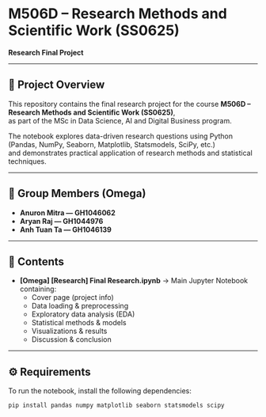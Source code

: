 # M506D – Research Methods and Scientific Work (SS0625)

**Research Final Project**

---

## 📘 Project Overview
This repository contains the final research project for the course **M506D – Research Methods and Scientific Work (SS0625)**,  
as part of the MSc in Data Science, AI and Digital Business program.

The notebook explores data-driven research questions using Python (Pandas, NumPy, Seaborn, Matplotlib, Statsmodels, SciPy, etc.)  
and demonstrates practical application of research methods and statistical techniques.

---

## 👥 Group Members (Omega)
- **Anuron Mitra — GH1046062**  
- **Aryan Raj — GH1044976**  
- **Anh Tuan Ta — GH1046139**

---

## 📂 Contents
- **[Omega] [Research] Final Research.ipynb** → Main Jupyter Notebook containing:
  - Cover page (project info)
  - Data loading & preprocessing
  - Exploratory data analysis (EDA)
  - Statistical methods & models
  - Visualizations & results
  - Discussion & conclusion

---

## ⚙️ Requirements
To run the notebook, install the following dependencies:

```bash
pip install pandas numpy matplotlib seaborn statsmodels scipy
